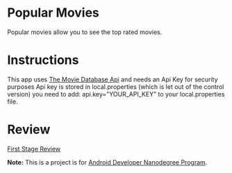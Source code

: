 Popular Movies
===================

Popular movies allow you to see the top rated movies.

Instructions
=============
This app uses [The Movie Database Api](https://www.themoviedb.org) and needs an Api Key
for security purposes Api key is stored in local.properties (which is let out of the control version)
you need to add:
api.key="YOUR_API_KEY"
to your local.properties file.

Review
==============
[First Stage Review](https://review.udacity.com/#!/reviews/963954/shared)

**Note:**
This is a project is for [Android Developer Nanodegree Program](https://www.udacity.com/course/android-developer-nanodegree-by-google--nd801).